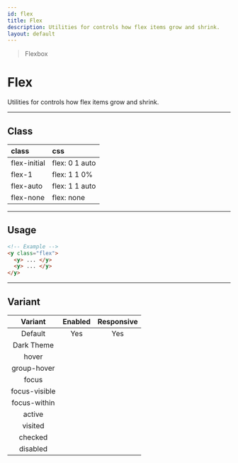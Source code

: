 ```yaml
---
id: flex
title: Flex
description: Utilities for controls how flex items grow and shrink.
layout: default
---
```


> Flexbox

# Flex

Utilities for controls how flex items grow and shrink.

---

## Class

| <span class="px-3 py-1 text-white (dark)text-charcoal-100 bg-charcoal-100 (dark)bg-gray-600 rounded-full">class</span> | <span class="px-3 py-1 text-white (dark)text-charcoal-100 bg-charcoal-100 (dark)bg-gray-600 rounded-full">css</span> |
|:--|:--|
| flex-initial | flex: 0 1 auto |
| flex-1 | flex: 1 1 0% |
| flex-auto | flex: 1 1 auto |
| flex-none | flex: none |

---

## Usage

```html
<!-- Example -->
<y class="flex">
  <y> ... </y>
  <y> ... </y>
</y>
```

---

## Variant

| <span class="font-semibold underline">Variant</span> | <span class="font-semibold underline">Enabled</span> | <span class="font-semibold underline">Responsive</span> |
|:-:|:-:|:-:|
| Default | Yes | Yes |
| Dark Theme | | |
| hover| | |
| group-hover | | |
| focus | | |
| focus-visible | | |
| focus-within | | |
| active | | |
| visited | | |
| checked | | |
| disabled | | |